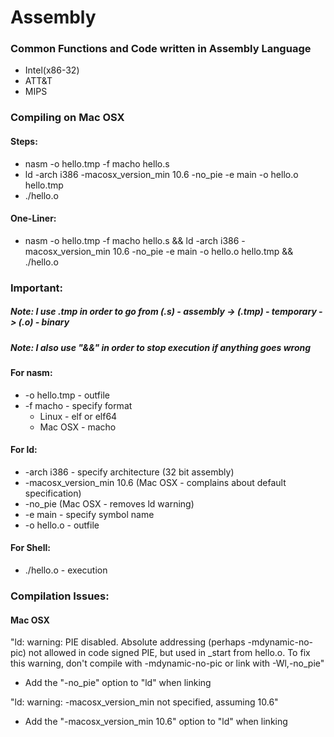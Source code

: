 Assembly
========

### Common Functions and Code written in Assembly Language

- Intel(x86-32)
- ATT&T
- MIPS


### Compiling on Mac OSX

#### Steps:

- nasm -o hello.tmp -f macho hello.s
- ld -arch i386 -macosx_version_min 10.6 -no_pie -e main -o hello.o hello.tmp
- ./hello.o

#### One-Liner:

- nasm -o hello.tmp -f macho hello.s && ld -arch i386 -macosx_version_min 10.6 -no_pie -e main -o hello.o hello.tmp && ./hello.o

### Important: 
##### Note: I use .tmp in order to go from (.s) - assembly -> (.tmp) - temporary -> (.o) - binary
##### Note: I also use "&&" in order to stop execution if anything goes wrong

#### For nasm:
- -o hello.tmp - outfile
- -f macho - specify format
	- Linux - elf or elf64 
	- Mac OSX - macho

#### For ld:
- -arch i386 - specify architecture (32 bit assembly)
- -macosx_version_min 10.6 (Mac OSX - complains about default specification)
- -no_pie (Mac OSX - removes ld warning)
- -e main - specify symbol name
- -o hello.o - outfile

#### For Shell:
- ./hello.o - execution


### Compilation Issues:

#### Mac OSX

"ld: warning: PIE disabled. Absolute addressing (perhaps -mdynamic-no-pic) not allowed in code signed PIE, but used in _start from hello.o. To fix this warning, don't compile with -mdynamic-no-pic or link with -Wl,-no_pie"
- Add the "-no_pie" option to "ld" when linking

"ld: warning: -macosx_version_min not specified, assuming 10.6"
- Add the "-macosx_version_min 10.6" option to "ld" when linking
